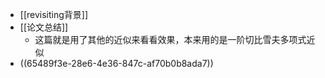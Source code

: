 - [[revisiting背景]]
- [[论文总结]]
	- 这篇就是用了其他的近似来看看效果，本来用的是一阶切比雪夫多项式近似
- ((65489f3e-28e6-4e36-847c-af70b0b8ada7))